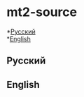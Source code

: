 # mt2-source
*[Русский](https://github.com/drunkwolfs/mt2-source#Русский)<br />
*[English](https://github.com/drunkwolfs/mt2-source#English)
## Русский
## English